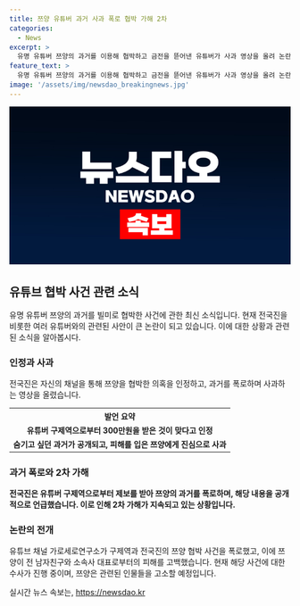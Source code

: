 ```yaml
---
title: 쯔양 유튜버 과거 사과 폭로 협박 가해 2차
categories:
  - News
excerpt: >
  유명 유튜버 쯔양의 과거를 이용해 협박하고 금전을 뜯어낸 유튜버가 사과 영상을 올려 논란이 일고 있다. 전국진은 과거 협박 사건을 인정하면서 쯔양의 과거를 폭로하는데 동참했다. 이에 2차 가해 논란이 지속되고 있으며, 검찰 수사가 진행 중이다. 논란에 연루된 유튜버들은 수익화 중지 조치를 받았고, 쯔양은 가해자들을 고의적 허위 콘텐츠로 협박한 경우 구속 수사를 촉구하고 있다. 현재 사건은 더 많은 논란을 일으키고 있으며, 사람들의 이목을 끌고 있다.
feature_text: >
  유명 유튜버 쯔양의 과거를 이용해 협박하고 금전을 뜯어낸 유튜버가 사과 영상을 올려 논란이 일고 있다. 전국진은 과거 협박 사건을 인정하면서 쯔양의 과거를 폭로하는데 동참했다. 이에 2차 가해 논란이 지속되고 있으며, 검찰 수사가 진행 중이다. 논란에 연루된 유튜버들은 수익화 중지 조치를 받았고, 쯔양은 가해자들을 고의적 허위 콘텐츠로 협박한 경우 구속 수사를 촉구하고 있다. 현재 사건은 더 많은 논란을 일으키고 있으며, 사람들의 이목을 끌고 있다.
image: '/assets/img/newsdao_breakingnews.jpg'
---
```


<p><img src="/assets/img/newsdao_breakingnews.jpg" alt="bookingtag 속보" /></p>

<h2 data-ke-size="size26">유튜브 협박 사건 관련 소식</h2>

<p data-ke-size="size16">유명 유튜버 쯔양의 과거를 빌미로 협박한 사건에 관한 최신 소식입니다. 현재 전국진을 비롯한 여러 유튜버와의 관련된 사안이 큰 논란이 되고 있습니다. 이에 대한 상황과 관련된 소식을 알아봅시다.</p>

<h3>인정과 사과</h3>

<p data-ke-size="size16">전국진은 자신의 채널을 통해 쯔양을 협박한 의혹을 인정하고, 과거를 폭로하며 사과하는 영상을 올렸습니다.</p>

<table>
    <tr>
        <th>발언 요약</th>
    </tr>
    <tr>
        <td style="text-align: center; height: 17px;"><b>유튜버 구제역으로부터 300만원을 받은 것이 맞다고 인정</b></td>
    </tr>
    <tr>
        <td style="text-align: center; height: 17px;"><b>숨기고 싶던 과거가 공개되고, 피해를 입은 쯔양에게 진심으로 사과</b></td>
    </tr>
</table>

<h3>과거 폭로와 2차 가해</h3>

<p data-ke-size="size16"><b>전국진은 유튜버 구제역으로부터 제보를 받아 쯔양의 과거를 폭로하며, 해당 내용을 공개적으로 언급했습니다. 이로 인해 2차 가해가 지속되고 있는 상황입니다.</b></p>

<h3>논란의 전개</h3>

<p data-ke-size="size16">유튜브 채널 가로세로연구소가 구제역과 전국진의 쯔양 협박 사건을 폭로했고, 이에 쯔양이 전 남자친구와 소속사 대표로부터의 피해를 고백했습니다. 현재 해당 사건에 대한 수사가 진행 중이며, 쯔양은 관련된 인물들을 고소할 예정입니다.</p>
실시간 뉴스 속보는, <a href="https://newsdao.kr" rel="dofollow">https://newsdao.kr</a>


